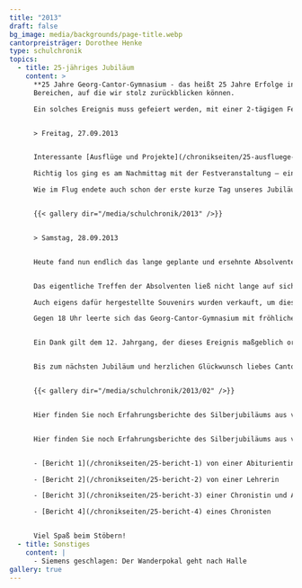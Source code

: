```yaml
---
title: "2013"
draft: false
bg_image: media/backgrounds/page-title.webp
cantorpreisträger: Dorothee Henke
type: schulchronik
topics:
  - title: 25-jähriges Jubiläum
    content: >
      **25 Jahre Georg-Cantor-Gymnasium - das heißt 25 Jahre Erfolge in allen
      Bereichen, auf die wir stolz zurückblicken können.

      Ein solches Ereignis muss gefeiert werden, mit einer 2-tägigen Feier mit großem Absolvententreffen.**


      > Freitag, 27.09.2013


      Interessante [Ausflüge und Projekte](/chronikseiten/25-ausfluege-und-projekte) verkürzten den Unterricht am Freitag für die aktuellen Schüler des Gymnasiums.

      Richtig los ging es am Nachmittag mit der Festveranstaltung – eine Einleitung für unser großes Silberjubiläum am Samstag. Das [Programm](/chronikseiten/25-programm) wurde von der Festrede von unserem Schulleiter Herr OStD Dr. Ulrich Müller eingeleitet.

      Wie im Flug endete auch schon der erste kurze Tag unseres Jubiläums und alle erwarteten gespannt den folgenden Tag.


      {{< gallery dir="/media/schulchronik/2013" />}}


      > Samstag, 28.09.2013


      Heute fand nun endlich das lange geplante und ersehnte Absolvententreffen statt. Gegen dreizehn Uhr öffneten sich unsere Türen für alle Ehemaligen des Gymnasiums. Zur Einstimmung gab es eine Auftaktveranstaltung in der Aula, eingeleitet und begleitet von einem musikalischen Programm des 12. Jahrgangs und der Instrumentalgruppe, gefolgt von einigen Reden, unter anderem der [Begrüßungsrede von Frau Schmidt](/chronikseiten/25-rede-fr-schmidt). Ein weiterer Höhepunkt folgte kurz darauf: eine Präsentation unserer Schulgeschichte in ausdrucksstarken Bildern.


      Das eigentliche Treffen der Absolventen ließ nicht lange auf sich warten. Die Alumni hatten die Möglichkeit, sich mit ihren alten Klassenkameraden auszutauschen und Erinnerungen aufzufrischen. Ein einladendes Buffet wurde für das leibliche Wohl zur Verfügung gestellt.

      Auch eigens dafür hergestellte Souvenirs wurden verkauft, um diesen außergewöhnlichen Tag in Erinnerung zu halten.

      Gegen 18 Uhr leerte sich das Georg-Cantor-Gymnasium mit fröhlichen und ausgelassenen Gesichtern.


      Ein Dank gilt dem 12. Jahrgang, der dieses Ereignis maßgeblich organisiert hat.


      Bis zum nächsten Jubiläum und herzlichen Glückwunsch liebes Cantor–Gymnasium!


      {{< gallery dir="/media/schulchronik/2013/02" />}}


      Hier finden Sie noch Erfahrungsberichte des Silberjubiläums aus verschiedenen Perspektiven:


      Hier finden Sie noch Erfahrungsberichte des Silberjubiläums aus verschiedenen Perspektiven:


      - [Bericht 1](/chronikseiten/25-bericht-1) von einer Abiturientin

      - [Bericht 2](/chronikseiten/25-bericht-2) von einer Lehrerin

      - [Bericht 3](/chronikseiten/25-bericht-3) einer Chronistin und Abiturientin

      - [Bericht 4](/chronikseiten/25-bericht-4) eines Chronisten


      Viel Spaß beim Stöbern!
  - title: Sonstiges
    content: |
      - Siemens geschlagen: Der Wanderpokal geht nach Halle
gallery: true
---
```




